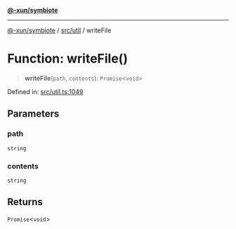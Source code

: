 [**@-xun/symbiote**](../../../README.md)

***

[@-xun/symbiote](../../../README.md) / [src/util](../README.md) / writeFile

# Function: writeFile()

> **writeFile**(`path`, `contents`): `Promise`\<`void`\>

Defined in: [src/util.ts:1049](https://github.com/Xunnamius/symbiote/blob/908c431db89704ad2ba40df41a9bf223c568ccfa/src/util.ts#L1049)

## Parameters

### path

`string`

### contents

`string`

## Returns

`Promise`\<`void`\>

